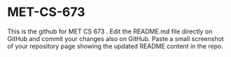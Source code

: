# MET-CS-673
This is the github for MET CS 673
. Edit the README.md file directly on GitHub and commit your changes also on
GitHub. Paste a small screenshot of your repository page showing the updated
README content in the repo.
